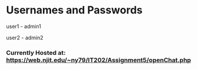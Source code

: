 # Usernames and Passwords
user1 - admin1

user2 - admin2

### Currently Hosted at: https://web.njit.edu/~ny79/IT202/Assignment5/openChat.php
